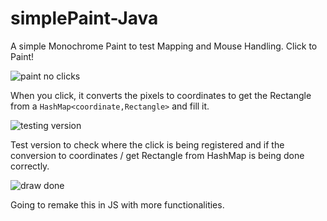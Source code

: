 # simplePaint-Java

A simple Monochrome Paint to test Mapping and Mouse Handling. Click to Paint! 

![paint no clicks](https://github.com/martimAredeSantos/simplePaint-Java/assets/147712420/9e2df42a-08b8-43c8-95e4-a00baecab83d)

When you click, it converts the pixels to coordinates to get the Rectangle from a `HashMap<coordinate,Rectangle>` and fill it.

![testing version](https://github.com/martimAredeSantos/simplePaint-Java/assets/147712420/5dcbd269-d13b-490d-b606-234c457b2156)

Test version to check where the click is being registered and if the conversion to coordinates / get Rectangle from HashMap is being done correctly.

![draw done](https://github.com/martimAredeSantos/simplePaint-Java/assets/147712420/d72ed9dc-3eeb-43f7-8910-06479e9b0c4c)

Going to remake this in JS with more functionalities.
